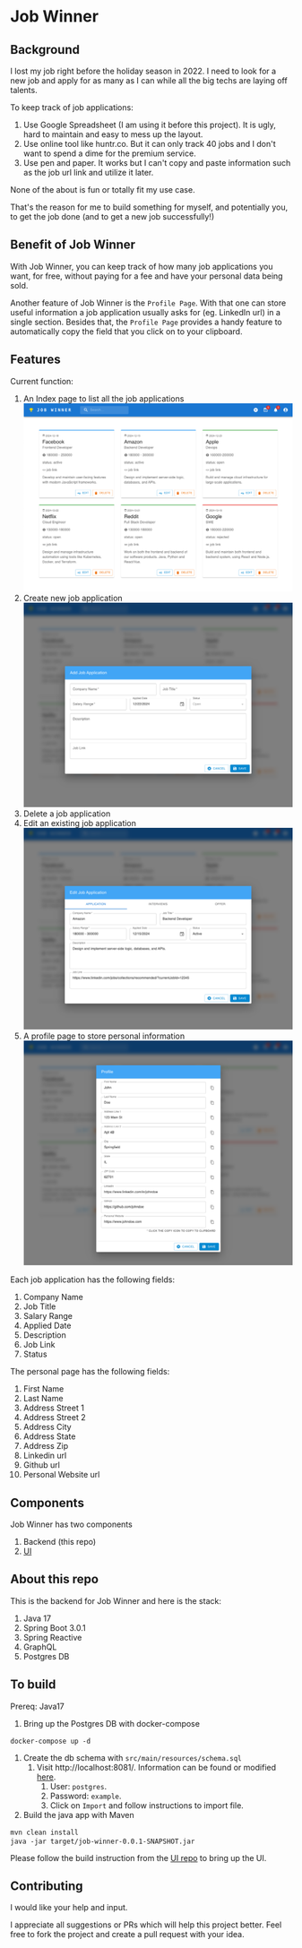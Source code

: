 # Job Winner


## Background

I lost my job right before the holiday season in 2022. I need to look for a new job and apply for as many as I can while all the big techs are laying off talents.

To keep track of job applications:

1. Use Google Spreadsheet (I am using it before this project). It is ugly, hard to maintain and easy to mess up the layout.
1. Use online tool like huntr.co. But it can only track 40 jobs and I don't want to spend a dime for the premium service.
1. Use pen and paper. It works but I can't copy and paste information such as the job url link and utilize it later.

None of the about is fun or totally fit my use case.

That's the reason for me to build something for myself, and potentially you, to get the job done (and to get a new job successfully!)

## Benefit of Job Winner

With Job Winner, you can keep track of how many job applications you want, for free, without paying for a fee and have your personal data being sold.

Another feature of Job Winner is the `Profile Page`. With that one can store useful information a job application usually asks for (eg. LinkedIn url) in a single section. Besides that, the `Profile Page` provides a handy feature to automatically copy the field that you click on to your clipboard.

## Features

Current function:
1. An Index page to list all the job applications
![index](readme-img/index.png)
1. Create new job application
![new](readme-img/add.png)
1. Delete a job application
1. Edit an existing job application
![edit](readme-img/edit.png)
1. A profile page to store personal information
![profile](readme-img/profile.png)

Each job application has the following fields:
1. Company Name
1. Job Title
1. Salary Range
1. Applied Date
1. Description
1. Job Link
1. Status

The personal page has the following fields:
1. First Name
1. Last Name
1. Address Street 1
1. Address Street 2
1. Address City
1. Address State
1. Address Zip
1. Linkedin url
1. Github url
1. Personal Website url

## Components

Job Winner has two components
1. Backend (this repo)
1. [UI](https://github.com/januschung/job-winner-ui)

## About this repo

This is the backend for Job Winner and here is the stack:

1. Java 17
1. Spring Boot 3.0.1
1. Spring Reactive
1. GraphQL
1. Postgres DB

## To build 

Prereq: Java17

1. Bring up the Postgres DB with docker-compose
```console
docker-compose up -d
```
1. Create the db schema with `src/main/resources/schema.sql`
    1. Visit http://localhost:8081/. Information can be found or modified [here](./src/main/resources/application.properties).
        1. User: `postgres`.
        1. Password: `example`.
        1. Click on `Import` and follow instructions to import file.
1. Build the java app with Maven
```console
mvn clean install
java -jar target/job-winner-0.0.1-SNAPSHOT.jar
```

Please follow the build instruction from the [UI repo](https://github.com/januschung/job-winner-ui) to bring up the UI.

## Contributing 

I would like your help and input.

I appreciate all suggestions or PRs which will help this project better. Feel free to fork the project and create a pull request with your idea.
